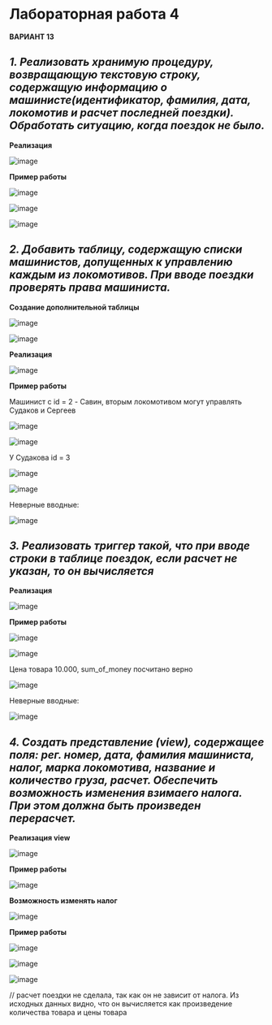 # Лабораторная работа 4

**ВАРИАНТ 13**

## *1. Реализовать хранимую процедуру, возвращающую текстовую строку, содержащую информацию о машинисте(идентификатор, фамилия, дата, локомотив и расчет последней поездки). Обработать ситуацию, когда поездок не было.*

**Реализация**

![image](https://github.com/user-attachments/assets/30f0f756-0c12-4e58-a042-b04236fe71bf)

**Пример работы**

![image](https://github.com/user-attachments/assets/25c270ba-e015-4f91-bb93-a8fd1d073fe5)

![image](https://github.com/user-attachments/assets/53aaf52c-b1dd-44b9-bc6f-11f09bcb5e86)

![image](https://github.com/user-attachments/assets/1d0074d8-a31b-42b0-8a93-08e417d5c53d)

## *2. Добавить таблицу, содержащую списки машинистов, допущенных к управлению каждым из локомотивов. При вводе поездки проверять права машиниста.*

**Создание дополнительной таблицы**

![image](https://github.com/user-attachments/assets/86fd5dd8-1c14-4ac5-bd7d-a61b128ad593)

![image](https://github.com/user-attachments/assets/a01db6e6-53a2-4ffd-a78e-eb97014e4ca8)

**Реализация**

![image](https://github.com/user-attachments/assets/4a7d022e-8357-4bde-8a83-fd4d2a54598e)

**Пример работы**

Машинист с id = 2 - Савин, вторым локомотивом могут управлять Судаков и Сергеев

![image](https://github.com/user-attachments/assets/9a8e9072-8474-42c9-870f-f89d3d3620a7)

![image](https://github.com/user-attachments/assets/e70e2507-fad7-4221-826b-e70df1409706)

У Судакова id = 3

![image](https://github.com/user-attachments/assets/cb8aa7d2-d899-4f93-9140-d0b34de473ac)

![image](https://github.com/user-attachments/assets/5195b022-0e78-400e-9b71-075fa78673a7)

Неверные вводные:

![image](https://github.com/user-attachments/assets/e4f8192d-3b6c-4f7e-962a-6b8f4fd0d353)

## *3. Реализовать триггер такой, что при вводе строки в таблице поездок, если расчет не указан, то он вычисляется* 

**Реализация**

![image](https://github.com/user-attachments/assets/17bb3ab2-ec5e-44fd-93fe-cf5f187b49de)

**Пример работы**

![image](https://github.com/user-attachments/assets/cf1de3d8-655e-49a1-92c5-b1450282ad47)

![image](https://github.com/user-attachments/assets/7ee15742-65dd-4001-9bce-0d3c13dcff58)

Цена товара 10.000, sum_of_money посчитано верно

![image](https://github.com/user-attachments/assets/43844335-95f5-4aba-8031-eb7f0c519207)

Неверные вводные:

![image](https://github.com/user-attachments/assets/98af80ed-401d-48bd-9b28-8e4b93d54577)

## *4. Создать представление (view), содержащее поля: рег. номер, дата, фамилия машиниста, налог, марка локомотива, название и количество груза, расчет. Обеспечить возможность изменения взимаего налога. При этом должна быть произведен перерасчет.*

**Реализация view**

![image](https://github.com/user-attachments/assets/4badeca8-59d4-47d5-b258-ae0d3003af18)

**Пример работы**

![image](https://github.com/user-attachments/assets/d168c5e6-867a-4872-bc10-f7048d4cdf53)

**Возможность изменять налог**

![image](https://github.com/user-attachments/assets/b31ab844-96bd-4e22-bcb9-2056eac5a0ec)

**Пример работы**

![image](https://github.com/user-attachments/assets/c46abc6a-f9a1-4c31-b316-822c9baaaacb)

![image](https://github.com/user-attachments/assets/28788c99-1dcc-451e-88d7-e66d0cb350d0)

![image](https://github.com/user-attachments/assets/a6979738-2075-4142-bcd6-c5d045c29394)

// расчет поездки не сделала, так как он не зависит от налога. Из исходных данных видно, что он вычисляется как произведение количества товара и цены товара
